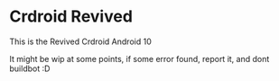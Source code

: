 # Crdroid Revived

This is the Revived Crdroid Android 10

It might be wip at some points, if some error found, report it, and dont buildbot :D
